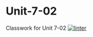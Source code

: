 # Unit-7-02
Classwork for Unit 7-02
[![linter](https://github.com/Tairah/Unit-7-02/workflows/linter/badge.svg)](https://github.com/marketplace/actions/super-linter)
